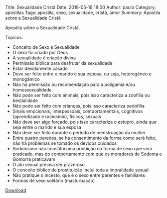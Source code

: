 Title: Sexualidade Cristã
Date: 2018-05-19 18:00
Author: paulo
Category: apostilas
Tags: apostila, sexo, sexualidade, cristã, amor
Summary: Apostila sobre a Sexualidade Cristã

Apostila sobre a Sexualidade Cristã.

Tópicos:

- Conceito de Sexo e Sexualidade
- O sexo foi criado por Deus
- A sexualidade é criação divina
- Permissão bíblica para desfrutar da sexualidade
- Estar devidamente casado
- Deve ser feito entre o marido e sua esposa, ou seja, heterogêneo e monogâmico
- Não há permissão ou recomendação para a poligamia e/ou homossexualidade
- Não pode ser feito com animais, pois isso caracteriza a zoofilia ou bestialidade
- Não pode ser feito com crianças, pois isso caracteriza pedofilia
- Sinais emocionais, interpessoais, comportamentais, cognitivos (aprendizado e raciocínio), físicos, sexuais
- Não deve ser algo forçado, pois isso caracteriza o estupro, ainda que seja entre o marido e sua esposa
- Não deve ser feito durante o período de menstruação da mulher
- Entre quatro paredes, se há consentimento da forma como será feito, não há problemas se tomado os devidos cuidados
- Sodomismo não constitui uma proibição da forma de sexo que será praticado, mas do comportamento com que os moradores de Sodoma e Gomorra praticavam
- O ato sexual precisa ser prazeroso
- O conceito bíblico de prostituição inclui toda a imoralidade sexual
- Não pratique o incesto, que é o sexo entre parentes e familiares
- Formas de sexo solitário (masturbação)


[Download](https://www.dropbox.com/s/9mwgwzrurjl4wen/Sexualidade%20Crist%C3%A3.pdf?dl=1)